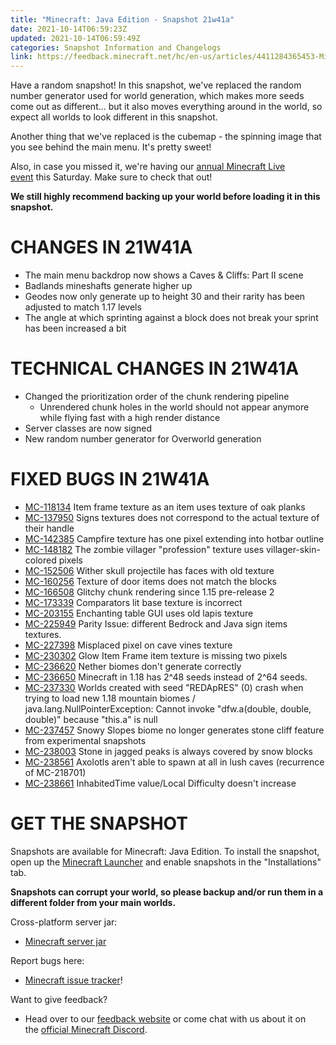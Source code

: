 ```yaml
---
title: "Minecraft: Java Edition - Snapshot 21w41a"
date: 2021-10-14T06:59:23Z
updated: 2021-10-14T06:59:49Z
categories: Snapshot Information and Changelogs
link: https://feedback.minecraft.net/hc/en-us/articles/4411284365453-Minecraft-Java-Edition-Snapshot-21w41a
---
```


Have a random snapshot! In this snapshot, we've replaced the random number generator used for world generation, which makes more seeds come out as different... but it also moves everything around in the world, so expect all worlds to look different in this snapshot.

Another thing that we've replaced is the cubemap - the spinning image that you see behind the main menu. It's pretty sweet!

Also, in case you missed it, we're having our [annual Minecraft Live event](https://www.minecraft.net/live) this Saturday. Make sure to check that out!

**We still highly recommend backing up your world before loading it in this snapshot.**

# CHANGES IN 21W41A

- The main menu backdrop now shows a Caves & Cliffs: Part II scene
- Badlands mineshafts generate higher up
- Geodes now only generate up to height 30 and their rarity has been adjusted to match 1.17 levels
- The angle at which sprinting against a block does not break your sprint has been increased a bit

# TECHNICAL CHANGES IN 21W41A

- Changed the prioritization order of the chunk rendering pipeline
  - Unrendered chunk holes in the world should not appear anymore while flying fast with a high render distance
- Server classes are now signed
- New random number generator for Overworld generation

# FIXED BUGS IN 21W41A

- [MC-118134](https://bugs.mojang.com/browse/MC-118134) Item frame texture as an item uses texture of oak planks
- [MC-137950](https://bugs.mojang.com/browse/MC-137950) Signs textures does not correspond to the actual texture of their handle
- [MC-142385](https://bugs.mojang.com/browse/MC-142385) Campfire texture has one pixel extending into hotbar outline
- [MC-148182](https://bugs.mojang.com/browse/MC-148182) The zombie villager "profession" texture uses villager-skin-colored pixels
- [MC-152506](https://bugs.mojang.com/browse/MC-152506) Wither skull projectile has faces with old texture
- [MC-160256](https://bugs.mojang.com/browse/MC-160256) Texture of door items does not match the blocks
- [MC-166508](https://bugs.mojang.com/browse/MC-166508) Glitchy chunk rendering since 1.15 pre-release 2
- [MC-173339](https://bugs.mojang.com/browse/MC-173339) Comparators lit base texture is incorrect
- [MC-203155](https://bugs.mojang.com/browse/MC-203155) Enchanting table GUI uses old lapis texture
- [MC-225949](https://bugs.mojang.com/browse/MC-225949) Parity Issue: different Bedrock and Java sign items textures.
- [MC-227398](https://bugs.mojang.com/browse/MC-227398) Misplaced pixel on cave vines texture
- [MC-230302](https://bugs.mojang.com/browse/MC-230302) Glow Item Frame item texture is missing two pixels
- [MC-236620](https://bugs.mojang.com/browse/MC-236620) Nether biomes don't generate correctly
- [MC-236650](https://bugs.mojang.com/browse/MC-236650) Minecraft in 1.18 has 2^48 seeds instead of 2^64 seeds.
- [MC-237330](https://bugs.mojang.com/browse/MC-237330) Worlds created with seed "REDApRES" (0) crash when trying to load new 1.18 mountain biomes / java.lang.NullPointerException: Cannot invoke "dfw.a(double, double, double)" because "this.a" is null
- [MC-237457](https://bugs.mojang.com/browse/MC-237457) Snowy Slopes biome no longer generates stone cliff feature from experimental snapshots
- [MC-238003](https://bugs.mojang.com/browse/MC-238003) Stone in jagged peaks is always covered by snow blocks
- [MC-238561](https://bugs.mojang.com/browse/MC-238561) Axolotls aren't able to spawn at all in lush caves (recurrence of MC-218701)
- [MC-238661](https://bugs.mojang.com/browse/MC-238661) InhabitedTime value/Local Difficulty doesn't increase

# GET THE SNAPSHOT

Snapshots are available for Minecraft: Java Edition. To install the snapshot, open up the [Minecraft Launcher](https://www.minecraft.net/download.html) and enable snapshots in the "Installations" tab.

**Snapshots can corrupt your world, so please backup and/or run them in a different folder from your main worlds.**

Cross-platform server jar:

- [Minecraft server jar](https://launcher.mojang.com/v1/objects/8eab49e576b21d6babfc60dcd14c68fac4926ab3/server.jar)

Report bugs here:

- [Minecraft issue tracker](https://bugs.mojang.com/browse/MC)!

Want to give feedback?

- Head over to our [feedback website](https://aka.ms/CavesCliffsFeedback?ref=minecraftnet) or come chat with us about it on the [official Minecraft Discord](https://discordapp.com/invite/minecraft).
